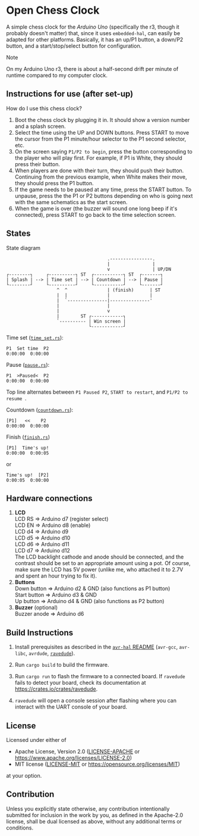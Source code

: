 # Open Chess Clock

A simple chess clock for the _Arduino Uno_ (specifically the r3, though it
probably doesn't matter) that, since it uses `embedded-hal`, can easily be
adapted for other platforms. Basically, it has an up/P1 button, a down/P2
button, and a start/stop/select button for configuration.

> [!NOTE]
> On my Arduino Uno r3, there is about a half-second drift per minute of
> runtime compared to my computer clock.

## Instructions for use (after set-up)

How do I use this chess clock?

1. Boot the chess clock by plugging it in. It should show a version number and a
   splash screen.
2. Select the time using the UP and DOWN buttons. Press START to move the cursor
   from the P1 minute/hour selector to the P1 second selector, etc.
3. On the screen saying `P1/P2 to begin`, press the button corresponding to the
   player who will play first. For example, if P1 is White, they should press
   their button.
4. When players are done with their turn, they should push their button.
   Continuing from the previous example, when White makes their move, they
   should press the P1 button.
5. If the game needs to be paused at any time, press the START button. To
   unpause, press the the P1 or P2 buttons depending on who is going next with
   the same schematics as the start screen.
6. When the game is over (the buzzer will sound one long beep if it's
   connected), press START to go back to the time selection screen.

## States

State diagram

```
                                      .----------------.
                                      |                |
                                      v                | UP/DN
┌--------┐     ┌----------┐ ST  ┌-----------┐ ST  ┌-------┐
| Splash | --> | Time set | --> | Countdown | --> | Pause |
└--------┘     └----------┘     └-----------┘     └-------┘
                   ^  ^               | (finish)      | ST
                   |  |               |               |
                   |  `---------------|---------------'
                   |                  |
                   |                  v
                   |        ST ┌------------┐
                   `---------- | Win screen |
                               └------------┘
```

Time set ([`time_set.rs`](./src/time_set.rs)):

```
P1  Set time  P2
0:00:00  0:00:00
```

Pause ([`pause.rs`](./src/pause.rs)):

```
P1  >Paused<  P2
0:00:00  0:00:00
```

Top line alternates between `P1 Paused P2`, `START to restart`, and
`P1/P2 to resume `.

Countdown ([`countdown.rs`](./src/countdown.rs)):

```
[P1]   <<    P2
0:00:00  0:00:00
```

Finish ([`finish.rs`](./src/finish.rs))

```
[P1]  Time's up!
0:00:00  0:00:05
```

or

```
Time's up!  [P2]
0:00:05  0:00:00
```

## Hardware connections

1. **LCD**  
   LCD RS => Arduino d7 (register select)  
   LCD EN => Arduino d8 (enable)  
   LCD d4 => Arduino d9  
   LCD d5 => Arduino d10  
   LCD d6 => Arduino d11  
   LCD d7 => Arduino d12  
   The LCD backlight cathode and anode should be connected, and the contrast
   should be set to an appropriate amount using a pot. Of course, make sure the
   LCD has 5V power (unlike me, who attached it to 2.7V and spent an hour trying
   to fix it).
3. **Buttons**  
   Down button => Arduino d2 & GND (also functions as P1 button)  
   Start button => Arduino d3 & GND  
   Up button => Arduino d4 & GND (also functions as P2 button)
4. **Buzzer** (optional)  
   Buzzer anode => Arduino d6

## Build Instructions

1. Install prerequisites as described in the [`avr-hal` README] (`avr-gcc`,
   `avr-libc`, `avrdude`, [`ravedude`]).

2. Run `cargo build` to build the firmware.

3. Run `cargo run` to flash the firmware to a connected board. If `ravedude`
   fails to detect your board, check its documentation at
   <https://crates.io/crates/ravedude>.

4. `ravedude` will open a console session after flashing where you can interact
   with the UART console of your board.

[`avr-hal` README]: https://github.com/Rahix/avr-hal#readme
[`ravedude`]: https://crates.io/crates/ravedude

## License

Licensed under either of

- Apache License, Version 2.0 ([LICENSE-APACHE](LICENSE-APACHE) or
  <https://www.apache.org/licenses/LICENSE-2.0>)
- MIT license ([LICENSE-MIT](LICENSE-MIT) or
  <https://opensource.org/licenses/MIT>)

at your option.

## Contribution

Unless you explicitly state otherwise, any contribution intentionally submitted
for inclusion in the work by you, as defined in the Apache-2.0 license, shall be
dual licensed as above, without any additional terms or conditions.
